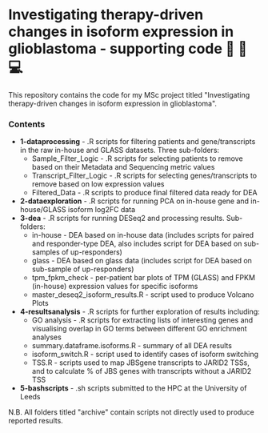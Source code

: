 # Investigating therapy-driven changes in isoform expression in glioblastoma - supporting code :dna: :brain: 💻

This repository contains the code for my MSc project titled "Investigating therapy-driven changes in isoform expression in glioblastoma".

### Contents

* **1-dataprocessing** - .R scripts for filtering patients and gene/transcripts in the raw in-house and GLASS datasets. Three sub-folders:
  * Sample_Filter_Logic - .R scripts for selecting patients to remove based on their Metadata and Sequencing metric values
  * Transcript_Filter_Logic - .R scripts for selecting genes/transcripts to remove based on low expression values
  * Filtered_Data - .R scripts to produce final filtered data ready for DEA
* **2-dataexploration** - .R scripts for running PCA on in-house gene and in-house/GLASS isoform log2FC data
* **3-dea** - .R scripts for running DESeq2 and processing results. Sub-folders:
  * in-house - DEA based on in-house data (includes scripts for paired and responder-type DEA, also includes script for DEA based on sub-samples of up-responders)
  * glass - DEA based on glass data (includes script for DEA based on sub-sample of up-responders)
  * tpm_fpkm_check - per-patient bar plots of TPM (GLASS) and FPKM (in-house) expression values for specific isoforms
  * master_deseq2_isoform_results.R - script used to produce Volcano Plots
* **4-resultsanalysis** - .R scripts for further exploration of results including:
  * GO analysis - .R scripts for extracting lists of interesting genes and visualising overlap in GO terms between different GO enrichment analyses
  * summary.dataframe.isoforms.R - summary of all DEA results
  * isoform_switch.R - script used to identify cases of isoform switching
  * TSS.R - scripts used to map JBSgene transcripts to JARID2 TSSs, and to calculate % of JBS genes with transcripts without a JARID2 TSS
* **5-bashscripts** - .sh scripts submitted to the HPC at the University of Leeds


N.B. All folders titled "archive" contain scripts not directly used to produce reported results.

